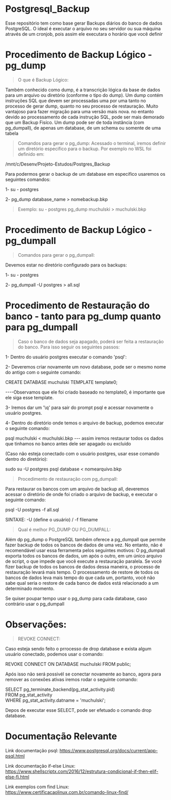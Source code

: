 # Postgresql_Backup
Esse repositório tem como base gerar Backups diários do banco de dados PostgreSQL. O ideal é executar o arquivo no seu servidor ou sua máquina através de um cronjob, pois assim ele executara o horário que você definir

# Procedimento de Backup Lógico - pg_dump

> O que é Backup Lógico:

Também conhecido como dump, é a transcrição lógica da base de dados para um arquivo ou diretório (conforme o tipo do dump).
Um dump contém instruções SQL que devem ser processadas uma por uma tanto no processo de gerar dump, quanto no seu processo de restauração. Muito vantajoso para fazer migração para uma versão mais nova. no entanto devido ao processamento de cada instrução SQL, pode ser mais demorado que um Backup Fisíco.
Um dump pode ser de toda instância (com pg_dumpall), de apenas um database, de um schema ou somente de uma tabela

> Comandos para gerar o pg_dump:
Acessado o terminal, iremos definir um diretório especifico para o backup. Por exemplo no WSL foi definido em:

/mnt/c/Desenv/Projeto-Estudos/Postgres_Backup

Para podermos gerar o backup de um database em especifico usaremos os seguintes comandos:

1- su - postgres

2- pg_dump database_name > nomebackup.bkp

> Exemplo:
su - postgres pg_dump muchulski > muchulski.bkp

# Procedimento de Backup Lógico - pg_dumpall

> Comandos para gerar o pg_dumpall:

Devemos estar no diretório configurado para os backups:

1- su - postgres

2- pg_dumpall -U postgres > all.sql

# Procedimento de Restauração do banco - tanto para pg_dump quanto para pg_dumpall

> Caso o banco de dados seja apagado, poderá ser feita a restauração do banco. Para isso seguir os seguintes passos: 

1- Dentro do usuário postgres executar o comando 'psql':

2- Deveremos criar novamente um novo database, pode ser o mesmo nome do antigo com o seguinte comando: 

CREATE DATABASE muchulski TEMPLATE template0;

----Observamos que ele foi criado baseado no template0, é importante que ele siga esse template.

3- Iremos dar um '\q' para sair do prompt psql e acessar novamente o usuário postgres.

4- Dentro do diretório onde temos o arquivo de backup, podemos executar o seguinte comando:

psql muchulski < muchulski.bkp  --- assim iremos restaurar todos os dados que tinhamos no banco antes dele ser apagado ou excluido

(Caso não esteja conectado com o usuário postgres, usar esse comando dentro do diretório):

sudo su -U postgres psql database < nomearquivo.bkp

> Procedimento de restauração com pg_dumpall:

Para restaurar os bancos com um arquivo de backup all, deveremos acessar o diretório de onde foi criado o arquivo de backup, e executar o seguinte comando:

psql -U postgres -f all.sql

SINTAXE: -U (define o usuário) / -f filename

> Qual é melhor PG_DUMP OU PG_DUMPALL:

Além dp pg_dump o PostgreSQL também oferece a pg_dumpall que permite fazer backup de todos os bancos de dados de uma vez. No entanto, não é recomendável usar essa ferramenta pelos seguintes motivos:
O pg_dumpall exporta todos os bancos de dados, um após o outro, em um único arquivo de script, o que impede que você execute a restauração paralela. Se você fizer backup de todos os bancos de dados dessa maneira, o processo de restauração levará mais tempo.
O processamento de restore de todos os bancos de dados leva mais tempo do que cada um, portanto, você não sabe qual seria o restore de cada banco de dados está relacionado a um determinado momento.

Se quiser poupar tempo usar o pg_dump para cada database, caso contrário usar o pg_dumpall

# Observações:

> REVOKE CONNECT:

Caso esteja sendo feito o prrocesso de drop database e exista algum usuário conectado, podemos usar o comando:

REVOKE CONNECT ON DATABASE muchulski FROM public;

Após isso não será possivél se conectar novamente ao banco, agora para remover as conexões ativas iremos rodar o seguinte comando:

SELECT pg_terminate_backend(pg_stat_activity.pid) <br>
FROM pg_stat_activity <br>
WHERE pg_stat_activity.datname = 'muchulski'; <br>

Depos de executar esse SELECT, pode ser efetuado o comando drop database.

# Documentação Relevante

Link documentação psql: https://www.postgresql.org/docs/current/app-psql.html

Link documentação if-else Linux: https://www.shellscriptx.com/2016/12/estrutura-condicional-if-then-elif-else-fi.html

Link exemplos com find Linux: https://www.certificacaolinux.com.br/comando-linux-find/
